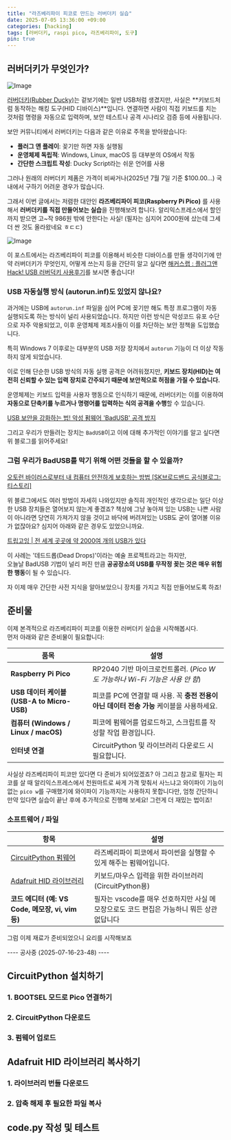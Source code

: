 ```yaml
---
title: "라즈베리파이 피코로 만드는 러버더키 실습"
date: 2025-07-05 13:36:00 +09:00
categories: [hacking]
tags: [러버더키, raspi pico, 라즈베리파이, 도구]
pin: true
---
```


## 러버더키가 무엇인가?

![Image](https://github.com/user-attachments/assets/37f934ec-26be-485e-82bd-f39a0ac4aa41)

[러버더키(Rubber Ducky)](https://shop.hak5.org/products/usb-rubber-ducky)는 겉보기에는 일반 USB처럼 생겼지만, 사실은 **키보드처럼 동작하는 해킹 도구(HID 디바이스)**입니다. 연결하면 사람이 직접 키보드를 치는 것처럼 명령을 자동으로 입력하며, 보안 테스트나 공격 시나리오 검증 등에 사용됩니다.

보안 커뮤니티에서 러버더키는 다음과 같은 이유로 주목을 받아왔습니다:

- **플러그 앤 플레이**: 꽂기만 하면 자동 실행됨
- **운영체제 독립적**: Windows, Linux, macOS 등 대부분의 OS에서 작동
- **간단한 스크립트 작성**: Ducky Script라는 쉬운 언어를 사용

그러나 원래의 러버더키 제품은 가격이 비싸거나(2025년 7월 7일 기준 $100.00...) 국내에서 구하기 어려운 경우가 많습니다.

그래서 이번 글에서는 저렴한 대안인 **라즈베리파이 피코(Raspberry Pi Pico)** 를 사용해서 **러버더키를 직접 만들어보는 실습**을 진행해보려 합니다. 알리익스프레스에서 할인까지 받으면 고~작 986원 밖에 안한다는 사실! (필자는 심지어 2000원에 샀는데 그세 더 싼 것도 올라왔네요 ㅎㄷㄷ)

![Image](https://github.com/user-attachments/assets/a88d70a9-ecc8-4498-9f06-fa689c826a01)

이 포스트에서는 라즈베리파이 피코를 이용해서 비슷한 디바이스를 만들 생각이기에 만약 러버더키가 무엇인지, 어떻게 쓰는지 등을 간단히 알고 싶다면 [해커스랩 : 플러그앤Hack! USB 러버덕키 사용후기](https://hackerslab.org/geek/review-usb-rubber-ducky/)를 보시면 좋습니다!

### USB 자동실행 방식 (autorun.inf)도 있었지 않나요?

과거에는 USB에 `autorun.inf` 파일을 심어 PC에 꽂기만 해도 특정 프로그램이 자동 실행되도록 하는 방식이 널리 사용되었습니다. 하지만 이런 방식은 악성코드 유포 수단으로 자주 악용되었고, 이후 운영체제 제조사들이 이를 차단하는 보안 정책을 도입했습니다.  

특히 Windows 7 이후로는 대부분의 USB 저장 장치에서 `autorun` 기능이 더 이상 작동하지 않게 되었습니다.

이로 인해 단순한 USB 방식의 자동 실행 공격은 어려워졌지만, **키보드 장치(HID)는 여전히 신뢰할 수 있는 입력 장치로 간주되기 때문에 보안적으로 허점을 가질 수 있습니다.**  

운영체제는 키보드 입력을 사용자 행동으로 인식하기 때문에, 러버더키는 이를 이용하여 **자동으로 단축키를 누르거나 명령어를 입력하는 식의 공격을 수행**할 수 있습니다.

[USB 보안을 강화하는 법! 악성 펌웨어 'BadUSB' 공격 방지](https://blog.naver.com/softwidesec/223628880733)

그리고 우리가 만들려는 장치는 `BadUSB`이고 이에 대해 추가적인 이야기를 알고 싶다면 위 블로그를 읽어주세요!

### 그럼 우리가 BadUSB를 막기 위해 어떤 것들을 할 수 있을까?

[오토런 바이러스로부터 내 컴퓨터 안전하게 보호하는 방법 [SK브로드밴드 공식블로그:티스토리]](https://blog.skbroadband.com/2755)

위 블로그에서도 여러 방법이 자세히 나와있지만 솔직히 개인적인 생각으로는 일단 이상한 USB 장치들은 열어보지 않는게 좋겠죠? 책상에 그냥 놓아져 있는 USB는 나쁜 사람이 아니라면 당연히 가져가지 않을 것이고 바닥에 버려져있는 USB도 굳이 열어볼 이유가 없잖아요? 심지어 아래와 같은 경우도 있었으니까요.

[트립고잉 | 전 세계 곳곳에 약 2000여 개의 USB가 있다](https://www.instagram.com/p/CwwS21Rphzs/)

이 사례는 '데드드롭(Dead Drops)'이라는 예술 프로젝트라고는 하지만,  
오늘날 BadUSB 기법이 널리 퍼진 만큼 **공공장소의 USB를 무작정 꽂는 것은 매우 위험한 행동**이 될 수 있습니다.

자 이제 매우 간단한 사전 지식을 알아보았으니 장치를 가지고 직접 만들어보도록 하죠!

## 준비물

이제 본격적으로 라즈베리파이 피코를 이용한 러버더키 실습을 시작해봅시다.  
먼저 아래와 같은 준비물이 필요합니다:

| 품목 | 설명 |
|------|------|
| **Raspberry Pi Pico** | RP2040 기반 마이크로컨트롤러. (*Pico W도 가능하나 Wi-Fi 기능은 사용 안 함*) |
| **USB 데이터 케이블 (USB-A to Micro-USB)** | 피코를 PC에 연결할 때 사용. 꼭 **충전 전용이 아닌 데이터 전송 가능** 케이블을 사용하세요. |
| **컴퓨터 (Windows / Linux / macOS)** | 피코에 펌웨어를 업로드하고, 스크립트를 작성할 작업 환경입니다. |
| **인터넷 연결** | CircuitPython 및 라이브러리 다운로드 시 필요합니다. |

사실상 라즈베리파이 피코만 있다면 다 준비가 되어있겠죠? 아 그리고 참고로 필자는 피코를 살 때 알리익스프레스에서 천원마트로 싸게 가격 맞춰서 사느냐고 와이파이 기능이 없는 `pico w`를 구매했기에 와이파이 기능까지는 사용하지 못합니다만, 엄청 간단하니 만약 있다면 실습이 끝난 후에 추가적으로 진행해 보세요! 그런게 더 재밌는 법이죠!

### 소프트웨어 / 파일

| 항목 | 설명 |
|------|------|
| [CircuitPython 펌웨어](https://circuitpython.org/board/raspberry_pi_pico/) | 라즈베리파이 피코에서 파이썬을 실행할 수 있게 해주는 펌웨어입니다. |
| [Adafruit HID 라이브러리](https://github.com/adafruit/Adafruit_CircuitPython_HID) | 키보드/마우스 입력을 위한 라이브러리 (CircuitPython용) |
| **코드 에디터 (예: VS Code, 메모장, vi, vim 등)** | 필자는 vscode를 매우 선호하지만 사실 메모장으로도 코드 편집은 가능하니 뭐든 상관 없답니다 |

그럼 이제 재료가 준비되었으니 요리를 시작해보죠


---- 공사중 (2025-07-16-23-48) ----

## CircuitPython 설치하기

### 1. BOOTSEL 모드로 Pico 연결하기

### 2. CircuitPython 다운로드

### 3. 펌웨어 업로드

## Adafruit HID 라이브러리 복사하기

### 1. 라이브러리 번들 다운로드

### 2. 압축 해제 후 필요한 파일 복사

## code.py 작성 및 테스트